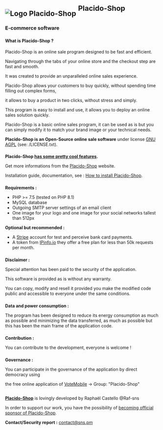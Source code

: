 
# <sub>![Logo Placido-Shop](https://placido-shop.com/img/LOGO_GIT.png)</sub> <sup>Placido-Shop</sup>

### E-commerce software

###

#### What is Placido-Shop ?

Placido-Shop is an online sale program designed to be fast and efficient.

Navigating through the tabs of your online store and the checkout step are fast and smooth.

It was created to provide an unparalleled online sales experience.

Placido-Shop allows your customers to buy quickly, without spending time filling out complex forms,

it allows to buy a product in two clicks, without stress and simply.

This program is easy to install and use, 
it allows you to deploy an online sales solution quickly.

Placido-Shop is a basic online sales program, 
it can be used as is but you can simply modify it to match your 
brand image or your technical needs.

**Placido-Shop is an Open-Source online sale software** under license [GNU AGPL](https://www.gnu.org/licenses/why-affero-gpl.fr.html) (see: /LICENSE.txt).

###

**Placido-Shop [has some pretty cool features](https://placido-shop.com/All-features-of-Placido-Shop.html).**

Get more informations from the [Placido-Shop](https://placido-shop.com) website.

Installation guide, documentation, see : [How to install Placido-Shop](https://placido-shop.com/Documentation.html).

###

**Requirements :**
- PHP >= 7.5 (tested on PHP 8.1)
- MySQL database
- Outgoing SMTP server settings of an email client
- One image for your logo and one image for your social networks tallest than 512px

**Optional but recommended :**
- A [Stripe](https://stripe.com/) account for test and perceive bank card payments.
- A token from [IPinfo.io](https://ipinfo.io/) they offer a free plan for less than 50k requests per month.

###

**Disclaimer :**

Special attention has been paid to the security of the application.

This software is provided as is without any warranty.

You can copy, modify and resell it provided you make the modified code public and accessible to everyone under the same conditions.

###
	
**Data and power consumption :**

The program has been designed to reduce its energy consumption as much as possible and minimizing the data transferred, as much as possible but this has been the main frame of the application code.

###

**Contribution :**

You can contribute to the development, everyone is welcome !

###

**Governance :**

You can participate in the governance of the application by direct democracy using 

the free online application of [VoteMobile](https://votemobile.xyz) -> Group: "Placido-Shop"

##

**[Placido-Shop](https://placido-shop.com/)** is lovingly developed by Raphaël Castello @Raf-sns

In order to support our work,
you have the possibility of [becoming official sponsor of Placido-Shop](https://placido-shop.com/Become-a-sponsor.html).

**Contact/Security report :** contact@sns.pm

